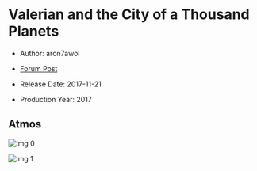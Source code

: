 # Valerian and the City of a Thousand Planets

* Author: aron7awol

* [Forum Post](https://www.avsforum.com/threads/bass-eq-for-filtered-movies.2995212/post-56758838)

* Release Date: 2017-11-21
* Production Year: 2017

## Atmos

![img 0](https://i.imgur.com/xLYL7HZ.jpg)

![img 1](https://i.imgur.com/6ydKoEl.png)

